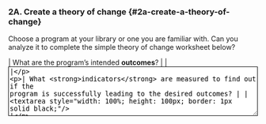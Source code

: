 ### 2A. Create a theory of change {#2a-create-a-theory-of-change}

Choose a program at your library or one you are familiar with. Can you analyze it to complete the simple theory of change worksheet below?

| What are the program’s intended **outcomes**? |
| <textarea style="width: 100%; height: 100px; border: 1px  solid black;"/> |

| What **indicators** are measured to find out if the program is successfully leading to the desired outcomes? |
| <textarea style="width: 100%; height: 100px; border: 1px  solid black;"/> |

| What **activities** are conducted that will lead to something measurable? |
| <textarea style="width: 100%; height: 100px; border: 1px  solid black;"/> |

| Create a graphic visualization of your theory of change here. |
| <textarea style="width: 100%; height: 100px; border: 1px  solid black;"/> |
